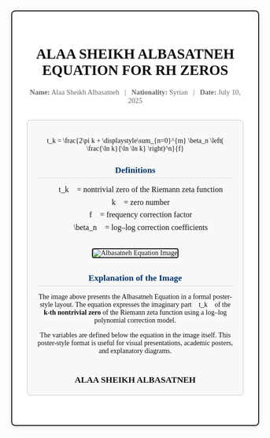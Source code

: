 <!DOCTYPE html><html lang="en">
<head>
  <meta charset="UTF-8">
  <meta name="viewport" content="width=device-width, initial-scale=1.0">
  <title>Albasatneh Super-Equation</title>
  <script src="https://cdn.jsdelivr.net/npm/mathjax@3/es5/tex-mml-chtml.js" async></script>
  <style>
    body { font-family: Georgia, serif; margin: 40px; background: #fdfdfd; color: #111; }
    .container { max-width: 800px; margin: auto; background: #fff; padding: 30px; border: 2px solid #222; border-radius: 8px; box-shadow: 0 2px 12px rgba(0,0,0,0.1); }
    h1 { text-align: center; font-size: 1.8rem; text-transform: uppercase; margin-bottom: 20px; }
    .meta { text-align: center; font-size: 0.9rem; color: #666; margin-bottom: 30px; }
    .equation-block { background: #f8f8f8; padding: 20px; border-radius: 6px; border: 1px solid #ccc; text-align: center; margin-bottom: 30px; }
    .section { margin-bottom: 20px; }
    .section h2 { font-size: 1.1rem; margin-bottom: 10px; color: #003366; border-bottom: 1px solid #ddd; padding-bottom: 5px; }
    .definitions { font-size: 1rem; line-height: 1.6; padding-left: 10px; }
    .signature { margin-top: 40px; text-align: center; font-weight: bold; font-size: 1.1rem; text-transform: uppercase; }
    .image-block { text-align: center; margin: 30px 0; }
    .image-block img { max-width: 100%; border: 2px solid #222; border-radius: 4px; }
  </style>
</head>
<body>
  <div class="container">
    <h1>Alaa Sheikh Albasatneh<br>Equation for RH Zeros</h1>
    <div class="meta">
      <strong>Name:</strong> Alaa Sheikh Albasatneh &nbsp; | &nbsp; <strong>Nationality:</strong> Syrian &nbsp; | &nbsp; <strong>Date:</strong> July 10, 2025
    </div><div class="equation-block">

t_k = \frac{2\pi k + \displaystyle\sum_{n=0}^{m} \beta_n \left( \frac{\ln k}{\ln \ln k} \right)^n}{f}

<div class="section">
  <h2>Definitions</h2>
  <div class="definitions">
    t_k = nontrivial zero of the Riemann zeta function<br>
    k = zero number<br>
    f = frequency correction factor<br>
    \beta_n = log–log correction coefficients
  </div>
</div>

<div class="image-block">
  <img src="https://chat.openai.com/share/8aa3069e-06b5-4f0a-8b52-5f59b1b1f6d6" alt="Albasatneh Equation Image">
</div>

<div class="section">
  <h2>Explanation of the Image</h2>
  <p>
    The image above presents the Albasatneh Equation in a formal poster-style layout. The equation expresses the imaginary part t_k
    of the <strong>k-th nontrivial zero</strong> of the Riemann zeta function using a log–log polynomial correction model.
  </p>
  <p>
    The variables are defined below the equation in the image itself. This poster-style format is useful for visual presentations,
    academic posters, and explanatory diagrams.
  </p>
</div>

<div class="signature">
  ALAA SHEIKH ALBASATNEH
</div>

  </div>
</body>
</html>
